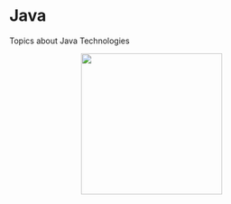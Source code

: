 # Java
Topics about Java Technologies
<p align="center">
<img height="250" src="https://alejoalvarez.github.io/Images/java8.png">
</p>



